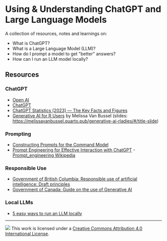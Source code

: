 # Using & Understanding ChatGPT and Large Language Models

A collection of resources, notes and learnings on:

- What is ChatGPT?
- What is a Large Language Model (LLM)?
- How do I prompt a model to get "better" answers?
- How can I run an LLM model locally?

## Resources

### ChatGPT

- [Open AI](https://openai.com)
- [ChatGPT](https://chat.openai.com)
- [ChatGPT Statistics (2023) — The Key Facts and Figures](https://www.stylefactoryproductions.com/blog/chatgpt-statistics)
- [Generative AI for R Users](https://github.com/melissavanbussel/generative-ai-rladies) by Melissa Van Bussel (slides: <https://melissavanbussel.quarto.pub/generative-ai-rladies/#/title-slide>)

### Prompting
- [Constructing Prompts for the Command Model](https://txt.cohere.com/constructing-prompts/)
- [Prompt Engineering for Effective Interaction with ChatGPT](https://machinelearningmastery.com/prompt-engineering-for-effective-interaction-with-chatgpt/)
-[Prompt_engineering Wikipedia](https://en.wikipedia.org/wiki/Prompt_engineering)

### Responsible Use
- [Government of British Columbia: Responsible use of artificial intelligence: Draft principles](https://digital.gov.bc.ca/policies-standards/ai/)
- [Government of Canada: Guide on the use of Generative AI](https://www.canada.ca/en/government/system/digital-government/digital-government-innovations/responsible-use-ai/guide-use-generative-ai.html)

### Local LLMs
- [5 easy ways to run an LLM locally](https://www.infoworld.com/article/3705035/5-easy-ways-to-run-an-llm-locally.html)


------------------------------------------------------------------------

![](https://i.creativecommons.org/l/by/4.0/88x31.png) This work is licensed under a [Creative Commons Attribution 4.0 International License](https://creativecommons.org/licenses/by/4.0/). 
